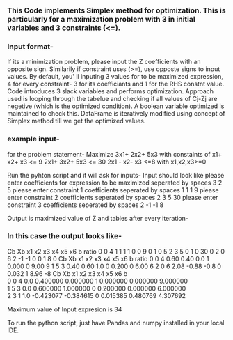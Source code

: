 ### This Code implements Simplex method for optimization. This is particularly for a maximization problem with 3 in initial variables and 3 constraints (<=).
### Input format-
If its a minimization problem, please input the Z coefficients with an opposite sign. Similarily if constraint uses (>=), use opposte signs to input values.
By default, you' ll inputing 3 values for to be maximized expression, 4 for every constraint- 3 for its coefficiants and 1 for the RHS constnt value.
Code introduces 3 slack variables and performs optimization. Approach used is looping through the tabelue and checking if all values of Cj-Zj are negetive (which is the optimized condition). A boolean variable optimized is maintained to check this. DataFrame is iteratively modified using concept of Simplex method till we get the optimized values.

### example input- 
for the problem statement-
Maximize 3x1+ 2x2+ 5x3 with constaints of 
x1+ x2+ x3 <= 9
2x1+ 3x2+ 5x3 <= 30
2x1 - x2- x3 <=8
with x1,x2,x3>=0

Run the pyhton script and it will ask for inputs-
Input should look like
please enter coefficients for expression to be maximized seperated by spaces 3 2 5
please enter constraint 1 coefficients seperated by spaces 1 1 1 9
please enter constraint 2 coefficients seperated by spaces 2 3 5 30
please enter constraint 3 coefficients seperated by spaces 2 -1 -1 8

Output is maximized value of Z and tables after every iteration-

### In this case the output looks like-
   Cb  Xb  x1  x2  x3  x4  x5  x6   b  ratio
0   0   4   1   1   1   1   0   0   9      0
1   0   5   2   3   5   0   1   0  30      0
2   0   6   2  -1  -1   0   0   1   8      0
   Cb  Xb    x1    x2   x3  x4     x5  x6     b  ratio
0   0   4  0.60  0.40  0.0   1  0.000   0  9.00      9
1   5   3  0.40  0.60  1.0   0  0.200   0  6.00      6
2   0   6  2.08 -0.88 -0.8   0  0.032   1  8.96     -8
   Cb  Xb   x1        x2        x3  x4        x5        x6         b  \
0   0   4  0.0  0.400000  0.000000   1  0.000000  0.000000  9.000000   
1   5   3  0.0  0.600000  1.000000   0  0.200000  0.000000  6.000000   
2   3   1  1.0 -0.423077 -0.384615   0  0.015385  0.480769  4.307692 

Maximum value of Input expresion is 34

To run the python script, just have Pandas and numpy installed in your local IDE.
